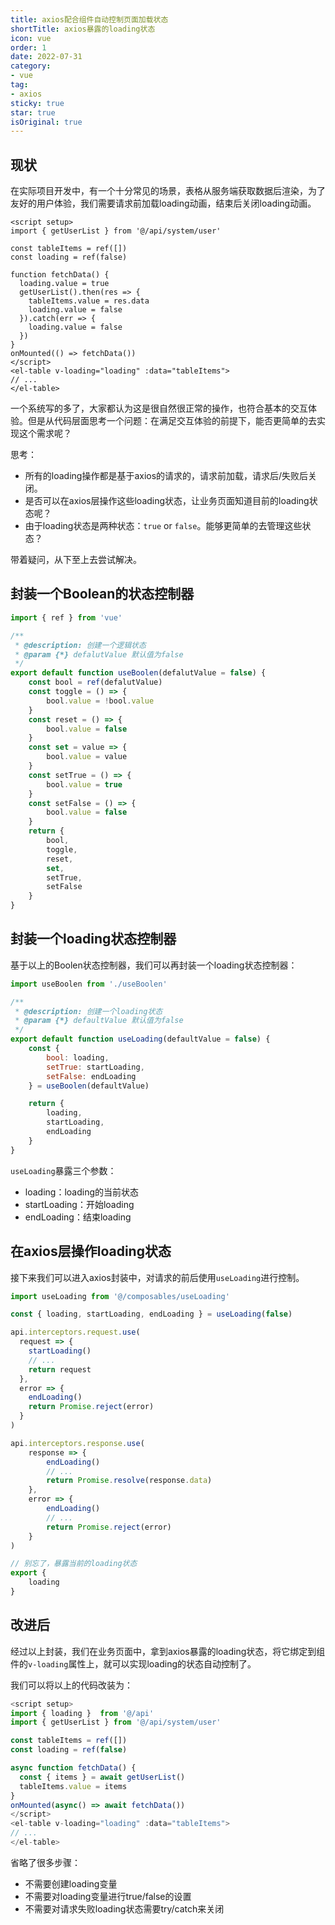 ```yaml
---
title: axios配合组件自动控制页面加载状态
shortTitle: axios暴露的loading状态
icon: vue
order: 1
date: 2022-07-31
category:
- vue
tag:
- axios
sticky: true
star: true
isOriginal: true
---
```


## 现状
在实际项目开发中，有一个十分常见的场景，表格从服务端获取数据后渲染，为了友好的用户体验，我们需要请求前加载loading动画，结束后关闭loading动画。

```vue
<script setup>
import { getUserList } from '@/api/system/user'

const tableItems = ref([])
const loading = ref(false)

function fetchData() {
  loading.value = true
  getUserList().then(res => {
    tableItems.value = res.data
    loading.value = false
  }).catch(err => {
    loading.value = false
  })
}
onMounted(() => fetchData())
</script>
<el-table v-loading="loading" :data="tableItems">
// ...
</el-table>
```

一个系统写的多了，大家都认为这是很自然很正常的操作，也符合基本的交互体验。但是从代码层面思考一个问题：在满足交互体验的前提下，能否更简单的去实现这个需求呢？

思考：
- 所有的loading操作都是基于axios的请求的，请求前加载，请求后/失败后关闭。
- 是否可以在axios层操作这些loading状态，让业务页面知道目前的loading状态呢？
- 由于loading状态是两种状态：`true` or `false`。能够更简单的去管理这些状态？

带着疑问，从下至上去尝试解决。

## 封装一个Boolean的状态控制器

```javascript
import { ref } from 'vue'

/**
 * @description: 创建一个逻辑状态
 * @param {*} defalutValue 默认值为false
 */
export default function useBoolen(defalutValue = false) {
    const bool = ref(defalutValue)
    const toggle = () => {
        bool.value = !bool.value
    }
    const reset = () => {
        bool.value = false
    }
    const set = value => {
        bool.value = value
    }
    const setTrue = () => {
        bool.value = true
    }
    const setFalse = () => {
        bool.value = false
    }
    return {
        bool,
        toggle,
        reset,
        set,
        setTrue,
        setFalse
    }
}
```

## 封装一个loading状态控制器
基于以上的Boolen状态控制器，我们可以再封装一个loading状态控制器：

```javascript
import useBoolen from './useBoolen'

/**
 * @description: 创建一个loading状态
 * @param {*} defaultValue 默认值为false
 */
export default function useLoading(defaultValue = false) {
    const {
        bool: loading,
        setTrue: startLoading,
        setFalse: endLoading
    } = useBoolen(defaultValue)

    return {
        loading,
        startLoading,
        endLoading
    }
}
```
`useLoading`暴露三个参数：

- loading：loading的当前状态
- startLoading：开始loading
- endLoading：结束loading


## 在axios层操作loading状态

接下来我们可以进入axios封装中，对请求的前后使用`useLoading`进行控制。

```javascript
import useLoading from '@/composables/useLoading'

const { loading, startLoading, endLoading } = useLoading(false)

api.interceptors.request.use(
  request => {
    startLoading()
    // ...
    return request
  },
  error => {
    endLoading()
    return Promise.reject(error)
  }
)

api.interceptors.response.use(
    response => {
        endLoading()
        // ...
        return Promise.resolve(response.data)
    },
    error => {
        endLoading()
        // ...
        return Promise.reject(error)
    }
)

// 别忘了，暴露当前的loading状态
export {
    loading
}
```

## 改进后
经过以上封装，我们在业务页面中，拿到axios暴露的loading状态，将它绑定到组件的`v-loading`属性上，就可以实现loading的状态自动控制了。

我们可以将以上的代码改装为：
```javascript
<script setup>
import { loading }  from '@/api'
import { getUserList } from '@/api/system/user'

const tableItems = ref([])
const loading = ref(false)

async function fetchData() {
  const { items } = await getUserList()
  tableItems.value = items
}
onMounted(async() => await fetchData())
</script>
<el-table v-loading="loading" :data="tableItems">
// ...
</el-table>
```

省略了很多步骤：
- 不需要创建loading变量
- 不需要对loading变量进行true/false的设置
- 不需要对请求失败loading状态需要try/catch来关闭
